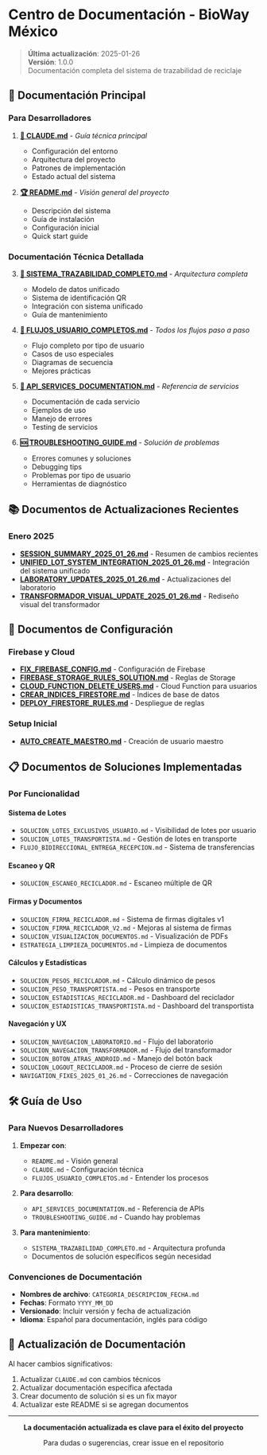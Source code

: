 # Centro de Documentación - BioWay México

> **Última actualización**: 2025-01-26  
> **Versión**: 1.0.0  
> Documentación completa del sistema de trazabilidad de reciclaje

## 📖 Documentación Principal

### Para Desarrolladores

1. **[📘 CLAUDE.md](../CLAUDE.md)** - *Guía técnica principal*
   - Configuración del entorno
   - Arquitectura del proyecto
   - Patrones de implementación
   - Estado actual del sistema

2. **[🏆 README.md](../README.md)** - *Visión general del proyecto*
   - Descripción del sistema
   - Guía de instalación
   - Configuración inicial
   - Quick start guide

### Documentación Técnica Detallada

3. **[🎯 SISTEMA_TRAZABILIDAD_COMPLETO.md](./SISTEMA_TRAZABILIDAD_COMPLETO.md)** - *Arquitectura completa*
   - Modelo de datos unificado
   - Sistema de identificación QR
   - Integración con sistema unificado
   - Guía de mantenimiento

4. **[👥 FLUJOS_USUARIO_COMPLETOS.md](./FLUJOS_USUARIO_COMPLETOS.md)** - *Todos los flujos paso a paso*
   - Flujo completo por tipo de usuario
   - Casos de uso especiales
   - Diagramas de secuencia
   - Mejores prácticas

5. **[🔧 API_SERVICES_DOCUMENTATION.md](./API_SERVICES_DOCUMENTATION.md)** - *Referencia de servicios*
   - Documentación de cada servicio
   - Ejemplos de uso
   - Manejo de errores
   - Testing de servicios

6. **[🆘 TROUBLESHOOTING_GUIDE.md](./TROUBLESHOOTING_GUIDE.md)** - *Solución de problemas*
   - Errores comunes y soluciones
   - Debugging tips
   - Problemas por tipo de usuario
   - Herramientas de diagnóstico

## 📚 Documentos de Actualizaciones Recientes

### Enero 2025
- **[SESSION_SUMMARY_2025_01_26.md](./SESSION_SUMMARY_2025_01_26.md)** - Resumen de cambios recientes
- **[UNIFIED_LOT_SYSTEM_INTEGRATION_2025_01_26.md](./UNIFIED_LOT_SYSTEM_INTEGRATION_2025_01_26.md)** - Integración del sistema unificado
- **[LABORATORY_UPDATES_2025_01_26.md](./LABORATORY_UPDATES_2025_01_26.md)** - Actualizaciones del laboratorio
- **[TRANSFORMADOR_VISUAL_UPDATE_2025_01_26.md](./TRANSFORMADOR_VISUAL_UPDATE_2025_01_26.md)** - Rediseño visual del transformador

## 🔧 Documentos de Configuración

### Firebase y Cloud
- **[FIX_FIREBASE_CONFIG.md](./FIX_FIREBASE_CONFIG.md)** - Configuración de Firebase
- **[FIREBASE_STORAGE_RULES_SOLUTION.md](./FIREBASE_STORAGE_RULES_SOLUTION.md)** - Reglas de Storage
- **[CLOUD_FUNCTION_DELETE_USERS.md](./CLOUD_FUNCTION_DELETE_USERS.md)** - Cloud Function para usuarios
- **[CREAR_INDICES_FIRESTORE.md](./CREAR_INDICES_FIRESTORE.md)** - Índices de base de datos
- **[DEPLOY_FIRESTORE_RULES.md](./DEPLOY_FIRESTORE_RULES.md)** - Despliegue de reglas

### Setup Inicial
- **[AUTO_CREATE_MAESTRO.md](./AUTO_CREATE_MAESTRO.md)** - Creación de usuario maestro

## 📋 Documentos de Soluciones Implementadas

### Por Funcionalidad

#### Sistema de Lotes
- `SOLUCION_LOTES_EXCLUSIVOS_USUARIO.md` - Visibilidad de lotes por usuario
- `SOLUCION_LOTES_TRANSPORTISTA.md` - Gestión de lotes en transporte
- `FLUJO_BIDIRECCIONAL_ENTREGA_RECEPCION.md` - Sistema de transferencias

#### Escaneo y QR
- `SOLUCION_ESCANEO_RECICLADOR.md` - Escaneo múltiple de QR

#### Firmas y Documentos
- `SOLUCION_FIRMA_RECICLADOR.md` - Sistema de firmas digitales v1
- `SOLUCION_FIRMA_RECICLADOR_V2.md` - Mejoras al sistema de firmas
- `SOLUCION_VISUALIZACION_DOCUMENTOS.md` - Visualización de PDFs
- `ESTRATEGIA_LIMPIEZA_DOCUMENTOS.md` - Limpieza de documentos

#### Cálculos y Estadísticas
- `SOLUCION_PESOS_RECICLADOR.md` - Cálculo dinámico de pesos
- `SOLUCION_PESO_TRANSPORTISTA.md` - Pesos en transporte
- `SOLUCION_ESTADISTICAS_RECICLADOR.md` - Dashboard del reciclador
- `SOLUCION_ESTADISTICAS_TRANSPORTISTA.md` - Dashboard del transportista

#### Navegación y UX
- `SOLUCION_NAVEGACION_LABORATORIO.md` - Flujo del laboratorio
- `SOLUCION_NAVEGACION_TRANSFORMADOR.md` - Flujo del transformador
- `SOLUCION_BOTON_ATRAS_ANDROID.md` - Manejo del botón back
- `SOLUCION_LOGOUT_RECICLADOR.md` - Proceso de cierre de sesión
- `NAVIGATION_FIXES_2025_01_26.md` - Correcciones de navegación

## 🛠️ Guía de Uso

### Para Nuevos Desarrolladores

1. **Empezar con**:
   - `README.md` - Visión general
   - `CLAUDE.md` - Configuración técnica
   - `FLUJOS_USUARIO_COMPLETOS.md` - Entender los procesos

2. **Para desarrollo**:
   - `API_SERVICES_DOCUMENTATION.md` - Referencia de APIs
   - `TROUBLESHOOTING_GUIDE.md` - Cuando hay problemas

3. **Para mantenimiento**:
   - `SISTEMA_TRAZABILIDAD_COMPLETO.md` - Arquitectura profunda
   - Documentos de solución específicos según necesidad

### Convenciones de Documentación

- **Nombres de archivo**: `CATEGORIA_DESCRIPCION_FECHA.md`
- **Fechas**: Formato `YYYY_MM_DD`
- **Versionado**: Incluir versión y fecha de actualización
- **Idioma**: Español para documentación, inglés para código

## 📢 Actualización de Documentación

Al hacer cambios significativos:

1. Actualizar `CLAUDE.md` con cambios técnicos
2. Actualizar documentación específica afectada
3. Crear documento de solución si es un fix mayor
4. Actualizar este README si se agregan documentos

---

<div align="center">
  <p><strong>La documentación actualizada es clave para el éxito del proyecto</strong></p>
  <p>Para dudas o sugerencias, crear issue en el repositorio</p>
</div>